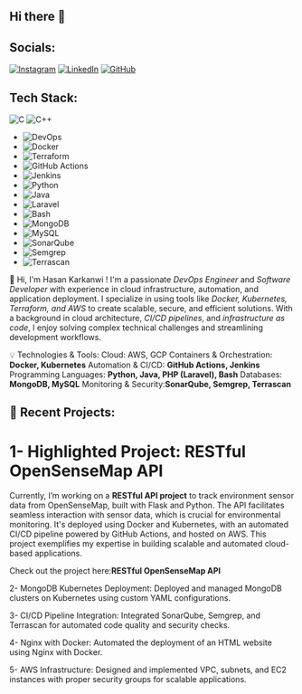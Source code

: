## Hi there 👋

<!--
**hasannader2040/hasannader2040** is a ✨ _special_ ✨ repository because its `README.md` (this file) appears on your GitHub profile.

Here are some ideas to get you started:


## GitHub Stats:
![GitHub Stats](https://github-readme-stats.vercel.app/api?username=hasannader2040&show_icons=true&theme=radical)




- 🔭 I’m currently working on ...
- 🌱 I’m currently learning ...
- 👯 I’m looking to collaborate on ...
- 🤔 I’m looking for help with ...
- 💬 Ask me about ...
- 📫 How to reach me: ...
- 😄 Pronouns: ...
- ⚡ Fun fact: ...
-->

## Socials:
[![Instagram](https://img.shields.io/badge/Instagram-E4405F?style=for-the-badge&logo=instagram&logoColor=white)](https://www.instagram.com/hassan_nader_/)
[![LinkedIn](https://img.shields.io/badge/LinkedIn-0077B5?style=for-the-badge&logo=linkedin&logoColor=white)](https://www.linkedin.com/in/hasan-kar/)
[![GitHub](https://img.shields.io/badge/GitHub-181717?style=for-the-badge&logo=github&logoColor=white)](https://github.com/hasannader2040)

## Tech Stack:

![C](https://img.shields.io/badge/C-A8B9CC?style=for-the-badge&logo=c&logoColor=white)
![C++](https://img.shields.io/badge/C%2B%2B-00599C?style=for-the-badge&logo=c%2B%2B&logoColor=white)
- ![DevOps](https://img.shields.io/badge/DevOps-007ACC?style=for-the-badge&logo=devops&logoColor=white)
- ![Docker](https://img.shields.io/badge/Docker-2496ED?style=for-the-badge&logo=docker&logoColor=white)
- ![Terraform](https://img.shields.io/badge/Terraform-7B42BC?style=for-the-badge&logo=terraform&logoColor=white)
- ![GitHub Actions](https://img.shields.io/badge/GitHub%20Actions-2088FF?style=for-the-badge&logo=githubactions&logoColor=white)
- ![Jenkins](https://img.shields.io/badge/Jenkins-D24939?style=for-the-badge&logo=jenkins&logoColor=white)
- ![Python](https://img.shields.io/badge/Python-3776AB?style=for-the-badge&logo=python&logoColor=white)
- ![Java](https://img.shields.io/badge/Java-007396?style=for-the-badge&logo=java&logoColor=white)
- ![Laravel](https://img.shields.io/badge/Laravel-FF2D20?style=for-the-badge&logo=laravel&logoColor=white)
- ![Bash](https://img.shields.io/badge/GNU%20Bash-4EAA25?style=for-the-badge&logo=gnubash&logoColor=white)
- ![MongoDB](https://img.shields.io/badge/MongoDB-47A248?style=for-the-badge&logo=mongodb&logoColor=white)
- ![MySQL](https://img.shields.io/badge/MySQL-4479A1?style=for-the-badge&logo=mysql&logoColor=white)
- ![SonarQube](https://img.shields.io/badge/SonarQube-4E9BCD?style=for-the-badge&logo=sonarqube&logoColor=white)
- ![Semgrep](https://img.shields.io/badge/Semgrep-00B3E6?style=for-the-badge&logo=semgrep&logoColor=white)
- ![Terrascan](https://img.shields.io/badge/Terrascan-453B3D?style=for-the-badge&logo=terrascan&logoColor=white)



👋 Hi, I'm Hasan Karkanwi !
I'm a passionate *DevOps Engineer* and *Software Developer* with experience in cloud infrastructure, automation, and application deployment. I specialize in using tools like *Docker, Kubernetes, Terraform, and AWS* to create scalable, secure, and efficient solutions. With a background in cloud architecture, *CI/CD pipelines*, and *infrastructure as code*, I enjoy solving complex technical challenges and streamlining development workflows.

💡 Technologies & Tools:
Cloud: AWS, GCP
Containers & Orchestration: **Docker, Kubernetes**
Automation & CI/CD: **GitHub Actions, Jenkins**
Programming Languages: **Python, Java, PHP (Laravel), Bash**
Databases: **MongoDB, MySQL**
Monitoring & Security:**SonarQube, Semgrep, Terrascan**
## 🔧 Recent Projects:

# 1- Highlighted Project: RESTful OpenSenseMap API
Currently, I’m working on a **RESTful API project** to track environment sensor data from OpenSenseMap, built with Flask and Python. The API facilitates seamless interaction with sensor data, which is crucial for environmental monitoring. It's deployed using Docker and Kubernetes, with an automated CI/CD pipeline powered by GitHub Actions, and hosted on AWS. This project exemplifies my expertise in building scalable and automated cloud-based applications.

Check out the project here:**RESTful OpenSenseMap API**

2- MongoDB Kubernetes Deployment: Deployed and managed MongoDB clusters on Kubernetes using custom YAML configurations.

3- CI/CD Pipeline Integration: Integrated SonarQube, Semgrep, and Terrascan for automated code quality and security checks.

4- Nginx with Docker: Automated the deployment of an HTML website using Nginx with Docker.

5- AWS Infrastructure: Designed and implemented VPC, subnets, and EC2 instances with proper security groups for scalable applications.
